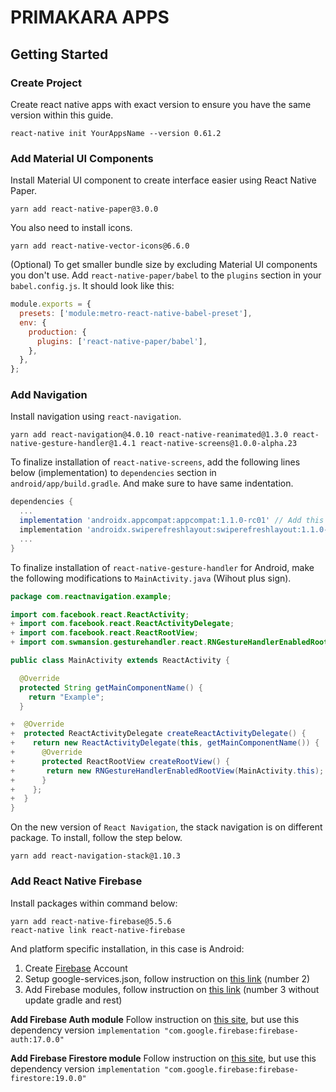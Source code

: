 # PRIMAKARA APPS

## Getting Started

### Create Project

Create react native apps with exact version to ensure you have the same version within this guide.

```
react-native init YourAppsName --version 0.61.2
```

### Add Material UI Components

Install Material UI component to create interface easier using React Native Paper.

```
yarn add react-native-paper@3.0.0
```

You also need to install icons.

```
yarn add react-native-vector-icons@6.6.0
```

(Optional) To get smaller bundle size by excluding Material UI components you don't use. Add `react-native-paper/babel` to the `plugins` section in your `babel.config.js`. It should look like this:

```js
module.exports = {
  presets: ['module:metro-react-native-babel-preset'],
  env: {
    production: {
      plugins: ['react-native-paper/babel'],
    },
  },
};
```

### Add Navigation

Install navigation using `react-navigation`.

```
yarn add react-navigation@4.0.10 react-native-reanimated@1.3.0 react-native-gesture-handler@1.4.1 react-native-screens@1.0.0-alpha.23
```

To finalize installation of `react-native-screens`, add the following lines below (implementation) to `dependencies` section in `android/app/build.gradle`. And make sure to have same indentation.

```gradle
dependencies {
  ...
  implementation 'androidx.appcompat:appcompat:1.1.0-rc01' // Add this line
  implementation 'androidx.swiperefreshlayout:swiperefreshlayout:1.1.0-alpha02' // Add this line
  ...
}
```

To finalize installation of `react-native-gesture-handler` for Android, make the following modifications to `MainActivity.java` (Wihout plus sign).

```java
package com.reactnavigation.example;

import com.facebook.react.ReactActivity;
+ import com.facebook.react.ReactActivityDelegate;
+ import com.facebook.react.ReactRootView;
+ import com.swmansion.gesturehandler.react.RNGestureHandlerEnabledRootView;

public class MainActivity extends ReactActivity {

  @Override
  protected String getMainComponentName() {
    return "Example";
  }

+  @Override
+  protected ReactActivityDelegate createReactActivityDelegate() {
+    return new ReactActivityDelegate(this, getMainComponentName()) {
+      @Override
+      protected ReactRootView createRootView() {
+       return new RNGestureHandlerEnabledRootView(MainActivity.this);
+      }
+    };
+  }
}
```

On the new version of `React Navigation`, the stack navigation is on different package. To install, follow the step below.

```
yarn add react-navigation-stack@1.10.3
```

### Add React Native Firebase

Install packages within command below:

```
yarn add react-native-firebase@5.5.6
react-native link react-native-firebase
```

And platform specific installation, in this case is Android:

1. Create [Firebase](https://firebase.google.com/) Account
2. Setup google-services.json, follow instruction on [this link](https://rnfirebase.io/docs/v5.x.x/installation/android) (number 2)
3. Add Firebase modules, follow instruction on [this link](https://rnfirebase.io/docs/v5.x.x/installation/android) (number 3 without update gradle and rest)

**Add Firebase Auth module**
Follow instruction on [this site](https://rnfirebase.io/docs/v5.x.x/auth/android), but use this dependency version `implementation "com.google.firebase:firebase-auth:17.0.0"`

**Add Firebase Firestore module**
Follow instruction on [this site](https://rnfirebase.io/docs/v5.x.x/firestore/android), but use this dependency version `implementation "com.google.firebase:firebase-firestore:19.0.0"`
